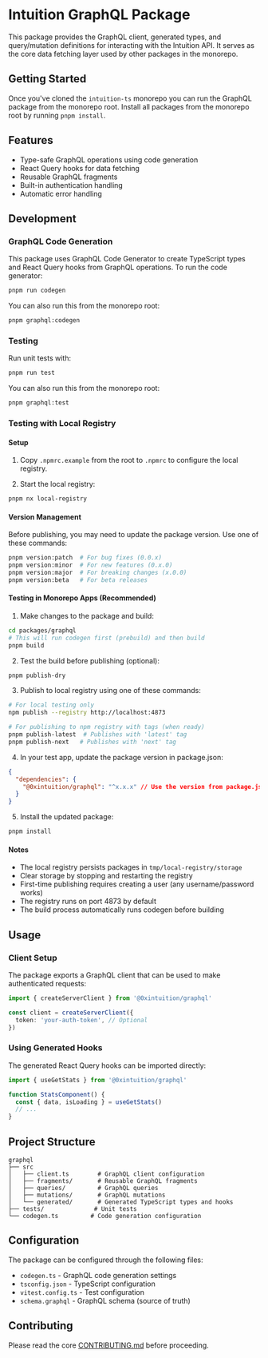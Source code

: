 # Intuition GraphQL Package

This package provides the GraphQL client, generated types, and query/mutation definitions for interacting with the Intuition API. It serves as the core data fetching layer used by other packages in the monorepo.

## Getting Started

Once you've cloned the `intuition-ts` monorepo you can run the GraphQL package from the monorepo root. Install all packages from the monorepo root by running `pnpm install`.

## Features

- Type-safe GraphQL operations using code generation
- React Query hooks for data fetching
- Reusable GraphQL fragments
- Built-in authentication handling
- Automatic error handling

## Development

### GraphQL Code Generation

This package uses GraphQL Code Generator to create TypeScript types and React Query hooks from GraphQL operations. To run the code generator:

```bash
pnpm run codegen
```

You can also run this from the monorepo root:

```bash
pnpm graphql:codegen
```

### Testing

Run unit tests with:

```bash
pnpm run test
```

You can also run this from the monorepo root:

```bash
pnpm graphql:test
```

### Testing with Local Registry

#### Setup

1. Copy `.npmrc.example` from the root to `.npmrc` to configure the local registry.

2. Start the local registry:

```bash
pnpm nx local-registry
```

#### Version Management

Before publishing, you may need to update the package version. Use one of these commands:

```bash
pnpm version:patch  # For bug fixes (0.0.x)
pnpm version:minor  # For new features (0.x.0)
pnpm version:major  # For breaking changes (x.0.0)
pnpm version:beta   # For beta releases
```

#### Testing in Monorepo Apps (Recommended)

1. Make changes to the package and build:

```bash
cd packages/graphql
# This will run codegen first (prebuild) and then build
pnpm build
```

2. Test the build before publishing (optional):

```bash
pnpm publish-dry
```

3. Publish to local registry using one of these commands:

```bash
# For local testing only
npm publish --registry http://localhost:4873

# For publishing to npm registry with tags (when ready)
pnpm publish-latest  # Publishes with 'latest' tag
pnpm publish-next   # Publishes with 'next' tag
```

4. In your test app, update the package version in package.json:

```json
{
  "dependencies": {
    "@0xintuition/graphql": "^x.x.x" // Use the version from package.json
  }
}
```

5. Install the updated package:

```bash
pnpm install
```

#### Notes

- The local registry persists packages in `tmp/local-registry/storage`
- Clear storage by stopping and restarting the registry
- First-time publishing requires creating a user (any username/password works)
- The registry runs on port 4873 by default
- The build process automatically runs codegen before building

## Usage

### Client Setup

The package exports a GraphQL client that can be used to make authenticated requests:

```typescript
import { createServerClient } from '@0xintuition/graphql'

const client = createServerClient({
  token: 'your-auth-token', // Optional
})
```

### Using Generated Hooks

The generated React Query hooks can be imported directly:

```typescript
import { useGetStats } from '@0xintuition/graphql'

function StatsComponent() {
  const { data, isLoading } = useGetStats()
  // ...
}
```

## Project Structure

```
graphql
├── src
│   ├── client.ts        # GraphQL client configuration
│   ├── fragments/       # Reusable GraphQL fragments
│   ├── queries/         # GraphQL queries
│   ├── mutations/       # GraphQL mutations
│   └── generated/       # Generated TypeScript types and hooks
├── tests/              # Unit tests
└── codegen.ts         # Code generation configuration
```

## Configuration

The package can be configured through the following files:

- `codegen.ts` - GraphQL code generation settings
- `tsconfig.json` - TypeScript configuration
- `vitest.config.ts` - Test configuration
- `schema.graphql` - GraphQL schema (source of truth)

## Contributing

Please read the core [CONTRIBUTING.md](../../CONTRIBUTING.md) before proceeding.
